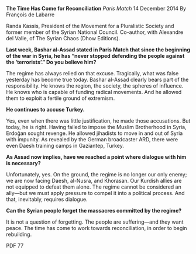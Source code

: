**The Time Has Come for Reconciliation** _Paris Match_ 14 December 2014 By François de Labarre

Randa Kassis, President of the Movement for a Pluralistic Society and former member of the Syrian National Council. Co-author, with Alexandre del Valle, of The Syrian Chaos (Dhow Editions).

**Last week, Bashar al-Assad stated in Paris Match that since the beginning of the war in Syria, he has “never stopped defending the people against the ‘terrorists’.” Do you believe him?**

The regime has always relied on that excuse. Tragically, what was false yesterday has become true today. Bashar al-Assad clearly bears part of the responsibility. He knows the region, the society, the spheres of influence. He knows who is capable of funding radical movements. And he allowed them to exploit a fertile ground of extremism.

**He continues to accuse Turkey.**

Yes, even when there was little justification, he made those accusations. But today, he is right. Having failed to impose the Muslim Brotherhood in Syria, Erdoğan sought revenge. He allowed jihadists to move in and out of Syria with impunity. As revealed by the German broadcaster ARD, there were even Daesh training camps in Gaziantep, Turkey.

**As Assad now implies, have we reached a point where dialogue with him is necessary?**

Unfortunately, yes. On the ground, the regime is no longer our only enemy; we are now facing Daesh, al-Nusra, and Khorasan. Our Kurdish allies are not equipped to defeat them alone. The regime cannot be considered an ally—but we must apply pressure to compel it into a political process. And that, inevitably, requires dialogue.

**Can the Syrian people forget the massacres committed by the regime?**

It is not a question of forgetting. The people are suffering—and they want peace. The time has come to work towards reconciliation, in order to begin rebuilding.

PDF 77